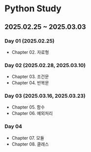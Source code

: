 # Python Study

## 2025.02.25 ~ 2025.03.03

### Day 01 (2025.02.25)
- Chapter 02. 자료형

### Day 02 (2025.02.28, 2025.03.10)
- Chapter 03. 조건문
- Chapter 04. 반복문

### Day 03 (2025.03.16, 2025.03.23)
- Chapter 05. 함수
- Chapter 06. 예외처리

### Day 04
- Chapter 07. 모듈
- Chapter 08. 클래스